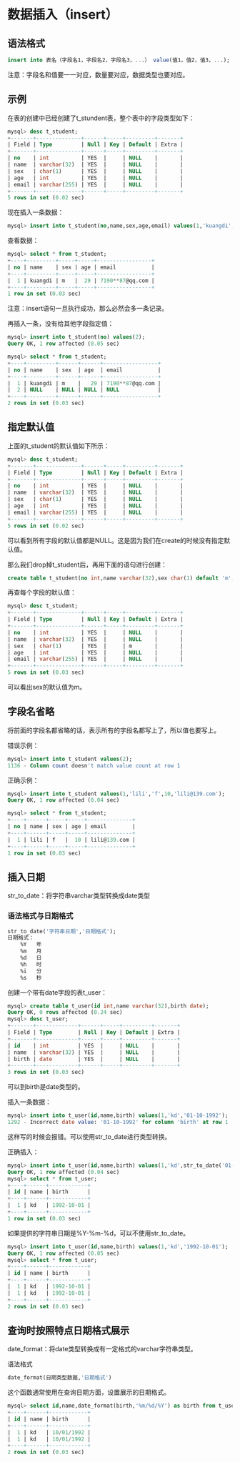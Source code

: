 # 数据插入（insert）

## 语法格式

```sql
insert into 表名（字段名1，字段名2，字段名3，...） value(值1，值2，值3，...);
```

注意：字段名和值要一一对应，数量要对应，数据类型也要对应。

## 示例

在表的创建中已经创建了t_stundent表，整个表中的字段类型如下：

```sql
mysql> desc t_student;
+-------+--------------+------+-----+---------+-------+
| Field | Type         | Null | Key | Default | Extra |
+-------+--------------+------+-----+---------+-------+
| no    | int          | YES  |     | NULL    |       |
| name  | varchar(32)  | YES  |     | NULL    |       |
| sex   | char(1)      | YES  |     | NULL    |       |
| age   | int          | YES  |     | NULL    |       |
| email | varchar(255) | YES  |     | NULL    |       |
+-------+--------------+------+-----+---------+-------+
5 rows in set (0.02 sec)
```

现在插入一条数据：

```sql
mysql> insert into t_student(no,name,sex,age,email) values(1,'kuangdi','m',29,'7190**87@qq.com');
```

查看数据：

```sql
mysql> select * from t_student;
+----+---------+-----+-----+-----------------+
| no | name    | sex | age | email           |
+----+---------+-----+-----+-----------------+
|  1 | kuangdi | m   |  29 | 7190**87@qq.com |
+----+---------+-----+-----+-----------------+
1 row in set (0.03 sec)
```

注意：insert语句一旦执行成功，那么必然会多一条记录。

再插入一条，没有给其他字段指定值：

```sql
mysql> insert into t_student(no) values(2);
Query OK, 1 row affected (0.05 sec)

mysql> select * from t_student;
+----+---------+------+------+-----------------+
| no | name    | sex  | age  | email           |
+----+---------+------+------+-----------------+
|  1 | kuangdi | m    |   29 | 7190**87@qq.com |
|  2 | NULL    | NULL | NULL | NULL            |
+----+---------+------+------+-----------------+
2 rows in set (0.03 sec)
```

## 指定默认值

上面的t_student的默认值如下所示：

```sql
mysql> desc t_student;
+-------+--------------+------+-----+---------+-------+
| Field | Type         | Null | Key | Default | Extra |
+-------+--------------+------+-----+---------+-------+
| no    | int          | YES  |     | NULL    |       |
| name  | varchar(32)  | YES  |     | NULL    |       |
| sex   | char(1)      | YES  |     | NULL    |       |
| age   | int          | YES  |     | NULL    |       |
| email | varchar(255) | YES  |     | NULL    |       |
+-------+--------------+------+-----+---------+-------+
5 rows in set (0.02 sec)
```

可以看到所有字段的默认值都是NULL。这是因为我们在create的时候没有指定默认值。

那么我们drop掉t_student后，再用下面的语句进行创建：

```sql
create table t_student(no int,name varchar(32),sex char(1) default 'm',age int(3),email varchar(255));
```

再查每个字段的默认值：

```sql
mysql> desc t_student;
+-------+--------------+------+-----+---------+-------+
| Field | Type         | Null | Key | Default | Extra |
+-------+--------------+------+-----+---------+-------+
| no    | int          | YES  |     | NULL    |       |
| name  | varchar(32)  | YES  |     | NULL    |       |
| sex   | char(1)      | YES  |     | m       |       |
| age   | int          | YES  |     | NULL    |       |
| email | varchar(255) | YES  |     | NULL    |       |
+-------+--------------+------+-----+---------+-------+
5 rows in set (0.03 sec)

```

可以看出sex的默认值为m。

## 字段名省略

将前面的字段名都省略的话，表示所有的字段名都写上了，所以值也要写上。

错误示例：

```sql
mysql> insert into t_student values(2);
1136 - Column count doesn't match value count at row 1
```

正确示例：

```sql
mysql> insert into t_student values(1,'lili','f',10,'lili@139.com');
Query OK, 1 row affected (0.04 sec)

mysql> select * from t_student;
+----+------+-----+-----+--------------+
| no | name | sex | age | email        |
+----+------+-----+-----+--------------+
|  1 | lili | f   |  10 | lili@139.com |
+----+------+-----+-----+--------------+
1 row in set (0.03 sec)
```

## 插入日期

str_to_date：将字符串varchar类型转换成date类型

### 语法格式与日期格式

```sql
str_to_date('字符串日期','日期格式');
日期格式：
    %Y   年
    %m   月
    %d   日
    %h   时
    %i   分
    %s   秒
```

创建一个带有date字段的表t_user：

```sql
mysql> create table t_user(id int,name varchar(32),birth date);
Query OK, 0 rows affected (0.24 sec)
mysql> desc t_user;
+-------+-------------+------+-----+---------+-------+
| Field | Type        | Null | Key | Default | Extra |
+-------+-------------+------+-----+---------+-------+
| id    | int         | YES  |     | NULL    |       |
| name  | varchar(32) | YES  |     | NULL    |       |
| birth | date        | YES  |     | NULL    |       |
+-------+-------------+------+-----+---------+-------+
3 rows in set (0.03 sec)
```

可以到birth是date类型的。

插入一条数据：

```sql
mysql> insert into t_user(id,name,birth) values(1,'kd','01-10-1992');
1292 - Incorrect date value: '01-10-1992' for column 'birth' at row 1
```

这样写的时候会报错。可以使用str_to_date进行类型转换。

正确插入：

```sql
mysql> insert into t_user(id,name,birth) values(1,'kd',str_to_date('01-10-1992','%d-%m-%Y'));
Query OK, 1 row affected (0.04 sec)
mysql> select * from t_user;
+----+------+------------+
| id | name | birth      |
+----+------+------------+
|  1 | kd   | 1992-10-01 |
+----+------+------------+
1 row in set (0.03 sec)
```

如果提供的字符串日期是%Y-%m-%d，可以不使用str_to_date。

```sql
mysql> insert into t_user(id,name,birth) values(1,'kd','1992-10-01');
Query OK, 1 row affected (0.05 sec)
mysql> select * from t_user;
+----+------+------------+
| id | name | birth      |
+----+------+------------+
|  1 | kd   | 1992-10-01 |
|  1 | kd   | 1992-10-01 |
+----+------+------------+
2 rows in set (0.03 sec)
```

## 查询时按照特点日期格式展示

date_format：将date类型转换成有一定格式的varchar字符串类型。

语法格式

```sql
date_format(日期类型数据,'日期格式')
```

这个函数通常使用在查询日期方面，设置展示的日期格式。

```sql
mysql> select id,name,date_format(birth,'%m/%d/%Y') as birth from t_user;
+----+------+------------+
| id | name | birth      |
+----+------+------------+
|  1 | kd   | 10/01/1992 |
|  1 | kd   | 10/01/1992 |
+----+------+------------+
2 rows in set (0.03 sec)
```

